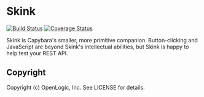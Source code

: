 Skink
=====
[![Build Status](https://travis-ci.org/openlogic/skink.png)](http://travis-ci.org/openlogic/skink)
[![Coverage Status](https://coveralls.io/repos/openlogic/skink/badge.png?branch=master)](https://coveralls.io/r/openlogic/skink?branch=master)

Skink is Capybara's smaller, more primitive companion. Button-clicking
and JavaScript are beyond Skink's intellectual abilities, but Skink is
happy to help test your REST API.

Copyright
-----

Copyright (c) OpenLogic, Inc. See LICENSE for details.
